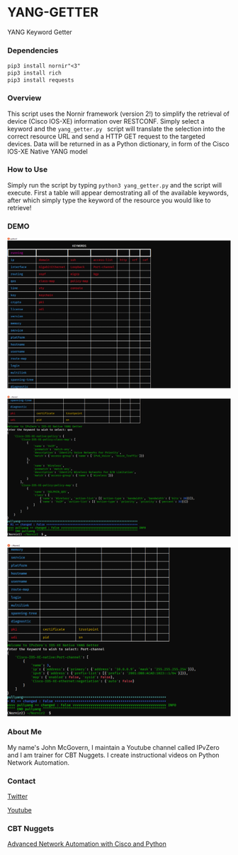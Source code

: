# YANG-GETTER
YANG Keyword Getter

### Dependencies

```
pip3 install nornir"<3"
pip3 install rich
pip3 install requests
```

### Overview
This script uses the Nornir framework (version 2!) to simplify the retrieval of device (Cisco IOS-XE) information over RESTCONF. 
Simply select a keyword and the ```yang_getter.py ``` script will translate the selection into the correct resource URL and send a HTTP GET request to the targeted devices.
Data will be returned in as a Python dictionary, in form of the Cisco IOS-XE Native YANG model

### How to Use
Simply run the script by typing ```python3 yang_getter.py``` and the script will execute. First a table will appear demostrating all of the available keywords, after which simply type the keyword of the resource you would like to retrieve! 

### DEMO
![alt text](https://github.com/IPvZero/YANG-GETTER/blob/main/images/yangpull2.png?raw=true)


![alt text](https://github.com/IPvZero/YANG-GETTER/blob/main/images/yangpull3.png?raw=true)


![alt text](https://github.com/IPvZero/YANG-GETTER/blob/main/images/yangpull4.png?raw=true)



### About Me
My name's John McGovern, I maintain a Youtube channel called IPvZero and I am trainer for CBT Nuggets. 
I create instructional videos on Python Network Automation.

### Contact

[Twitter](https://twitter.com/IPvZero)

[Youtube](https://youtube.com/c/IPvZero)

### CBT Nuggets 

[Advanced Network Automation with Cisco and Python](http://learn.gg/adv-net)

